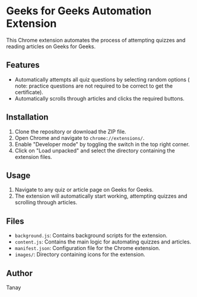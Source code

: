 # Geeks for Geeks Automation Extension

This Chrome extension automates the process of attempting quizzes and reading articles on Geeks for Geeks.

## Features

- Automatically attempts all quiz questions by selecting random options ( note: practice questions are not required to be correct to get the certificate).
- Automatically scrolls through articles and clicks the required buttons.

## Installation

1. Clone the repository or download the ZIP file.
2. Open Chrome and navigate to `chrome://extensions/`.
3. Enable "Developer mode" by toggling the switch in the top right corner.
4. Click on "Load unpacked" and select the directory containing the extension files.

## Usage

1. Navigate to any quiz or article page on Geeks for Geeks.
2. The extension will automatically start working, attempting quizzes and scrolling through articles.

## Files

- `background.js`: Contains background scripts for the extension.
- `content.js`: Contains the main logic for automating quizzes and articles.
- `manifest.json`: Configuration file for the Chrome extension.
- `images/`: Directory containing icons for the extension.

## Author

Tanay
